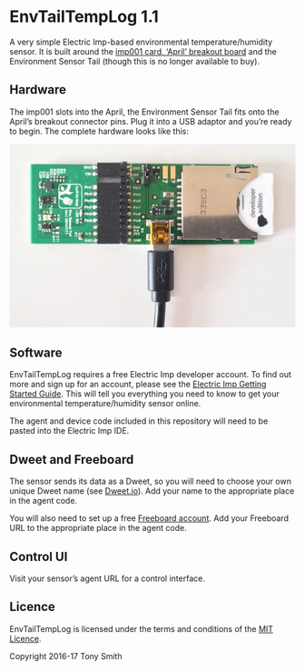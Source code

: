 # EnvTailTempLog 1.1

A very simple Electric Imp-based environmental temperature/humidity sensor. It is built around the [imp001 card, ‘April’ breakout board](https://electricimp.com/docs/gettingstarted/devkits/) and the Environment Sensor Tail (though this is no longer available to buy).

## Hardware

The imp001 slots into the April, the Environment Sensor Tail fits onto the April’s breakout connector pins. Plug it into a USB adaptor and you’re ready to begin. The complete hardware looks like this:

![Hardware](./hardware.jpg)

## Software

EnvTailTempLog requires a free Electric Imp developer account. To find out more and sign up for an account, please see the [Electric Imp Getting Started Guide](https://electricimp.com/docs/gettingstarted/). This will tell you everything you need to know to get your environmental temperature/humidity sensor online.

The agent and device code included in this repository will need to be pasted into the Electric Imp IDE.

## Dweet and Freeboard

The sensor sends its data as a Dweet, so you will need to choose your own unique Dweet name (see [Dweet.io](https://dweet.io/play/)). Add your name to the appropriate place in the agent code.

You will also need to set up a free [Freeboard account](https://freeboard.io/signup). Add your Freeboard URL to the appropriate place in the agent code.

## Control UI

Visit your sensor’s agent URL for a control interface.

## Licence

EnvTailTempLog is licensed under the terms and conditions of the [MIT Licence](./LICENSE).

Copyright 2016-17 Tony Smith
